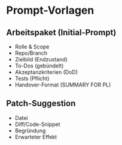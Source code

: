 # Prompt-Vorlagen

## Arbeitspaket (Initial-Prompt)
- Rolle & Scope
- Repo/Branch
- Zielbild (Endzustand)
- To-Dos (gebündelt)
- Akzeptanzkriterien (DoD)
- Tests (Pflicht)
- Handover-Format (SUMMARY FOR PL)

## Patch-Suggestion
- Datei
- Diff/Code-Snippet
- Begründung
- Erwarteter Effekt